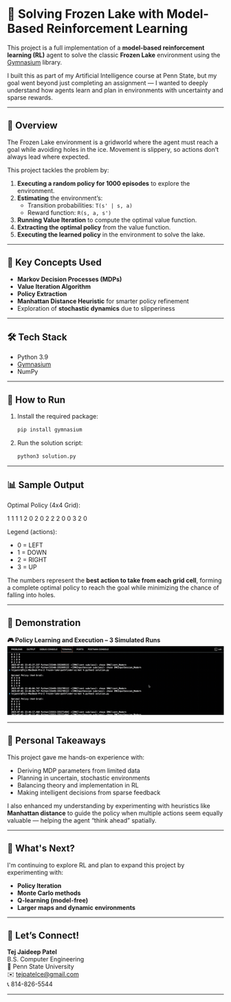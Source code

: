 # 🧊 Solving Frozen Lake with Model-Based Reinforcement Learning

This project is a full implementation of a **model-based reinforcement learning (RL)** agent to solve the classic **Frozen Lake** environment using the [Gymnasium](https://gymnasium.farama.org/) library.

I built this as part of my Artificial Intelligence course at Penn State, but my goal went beyond just completing an assignment — I wanted to deeply understand how agents learn and plan in environments with uncertainty and sparse rewards.

---

## 📌 Overview

The Frozen Lake environment is a gridworld where the agent must reach a goal while avoiding holes in the ice. Movement is slippery, so actions don’t always lead where expected.

This project tackles the problem by:

1. **Executing a random policy for 1000 episodes** to explore the environment.
2. **Estimating** the environment’s:
    - Transition probabilities: `T(s' | s, a)`
    - Reward function: `R(s, a, s')`
3. **Running Value Iteration** to compute the optimal value function.
4. **Extracting the optimal policy** from the value function.
5. **Executing the learned policy** in the environment to solve the lake.

---

## 🧠 Key Concepts Used

-   **Markov Decision Processes (MDPs)**
-   **Value Iteration Algorithm**
-   **Policy Extraction**
-   **Manhattan Distance Heuristic** for smarter policy refinement
-   Exploration of **stochastic dynamics** due to slipperiness

---

## 🛠 Tech Stack

-   Python 3.9
-   [Gymnasium](https://gymnasium.farama.org/)
-   NumPy

---

## 🚀 How to Run

1. Install the required package:

    ```bash
    pip install gymnasium
    ```

2. Run the solution script:

    ```bash
    python3 solution.py
    ```

---

## 📊 Sample Output

Optimal Policy (4x4 Grid):

1 1 1 1
2 0 2 0
2 2 2 0
0 3 2 0

Legend (actions):

-   0 = LEFT
-   1 = DOWN
-   2 = RIGHT
-   3 = UP

The numbers represent the **best action to take from each grid cell**, forming a complete optimal policy to reach the goal while minimizing the chance of falling into holes.

---

## 📸 Demonstration

**🎮 Policy Learning and Execution – 3 Simulated Runs**  
<img src="./FrozenLake_1.gif" width="600" title="Frozen Lake RL Simulation">

---

## 🧩 Personal Takeaways

This project gave me hands-on experience with:

-   Deriving MDP parameters from limited data
-   Planning in uncertain, stochastic environments
-   Balancing theory and implementation in RL
-   Making intelligent decisions from sparse feedback

I also enhanced my understanding by experimenting with heuristics like **Manhattan distance** to guide the policy when multiple actions seem equally valuable — helping the agent “think ahead” spatially.

---

## 🌟 What's Next?

I'm continuing to explore RL and plan to expand this project by experimenting with:

-   **Policy Iteration**
-   **Monte Carlo methods**
-   **Q-learning (model-free)**
-   **Larger maps and dynamic environments**

---

## 🧠 Let’s Connect!

**Tej Jaideep Patel**  
B.S. Computer Engineering  
📍 Penn State University  
✉️ tejpatelce@gmail.com  
📞 814-826-5544

---
